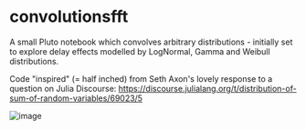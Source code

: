 # convolutionsfft

A small Pluto notebook which convolves arbitrary distributions - initially set to explore delay effects modelled by LogNormal, Gamma and Weibull distributions.

Code "inspired" (= half inched) from Seth Axon's lovely response to a question on Julia Discourse: https://discourse.julialang.org/t/distribution-of-sum-of-random-variables/69023/5

![image](https://github.com/PaulMainwood/convolutionsfft/assets/50012795/9404cd55-53f2-47d7-ab4f-0c2bd731fe40)

